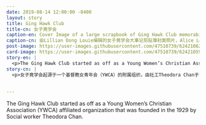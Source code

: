 ```yaml
---
date: 2019-08-14 12:00:00 -0400
layout: story
title: Ging Hawk Club
title-cn: 女子竟学会
caption-en: Cover Image of a large scrapbook of Ging Hawk Club memorabilia compiled by Lillian Dong Louie, Courtesy of Alice Lee Chun, Museum of Chinese in America (MOCA) collection
caption-cn: 由Lillian Dong Louie编辑的女子竟学会大事记剪贴簿封面照片，Alice Lee Chun捐赠，美国华人博物馆（MOCA）馆藏
post-image: https://user-images.githubusercontent.com/47510739/62421062-f634fd80-b669-11e9-9fa9-0843dbd20435.jpg
card-image: https://user-images.githubusercontent.com/47510739/62421059-f208e000-b669-11e9-8509-1cef249a648c.jpg
story-en: |
  <p>The Ging Hawk Club started as off as a Young Women’s Christian Association (YWCA) affiliated organization that was founded in the 1929 by Social worker Theodora Chan. The club, whose name literally means “striving for knowledge,” was created for Chinese women in college and was meant as a place where they could meet like-minded women. The club had 5-6 members when it started and peaked at 25-30 members during its heyday. The club organized social and cultural activities also raised money to help China and the US fight the Japanese during WWII. The club remained active until the 1960s.</p>
story-cn: |
  <p>女子竟学会起源于一个基督教女青年会（YWCA）的附属组织，由社工Theodora Chan于1929年创立。该俱乐部，字面上的意思是“求知”，是为大学里的中国女性而创建的，旨在让她们在那里结识志同道合的女性。该俱乐部成立之初只有5-6名成员，鼎盛时期达到了25-30名成员。该学会组织社会和文化活动，还筹集资金帮助中国和美国在二战期间抗击日本。女子竟学会一直活跃到20世纪60年代。</p>
  
  
---
```

The Ging Hawk Club started as off as a Young Women’s Christian Association (YWCA) affiliated organization that was founded in the 1929 by Social worker Theodora Chan.
